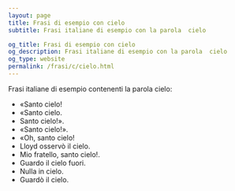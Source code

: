 ```yaml
---
layout: page
title: Frasi di esempio con cielo 
subtitle: Frasi italiane di esempio con la parola  cielo

og_title: Frasi di esempio con cielo 
og_description: Frasi italiane di esempio con la parola  cielo
og_type: website
permalink: /frasi/c/cielo.html
---
```


Frasi italiane di esempio contenenti la parola cielo:


- «Santo cielo!
- «Santo cielo.
- Santo cielo!».
- «Santo cielo!».
- «Oh, santo cielo!
- Lloyd osservò il cielo.
- Mio fratello, santo cielo!.
- Guardo il cielo fuori.
- Nulla in cielo.
- Guardò il cielo.
